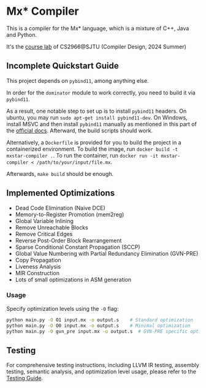 # Mx* Compiler

This is a compiler for the Mx* language, which is a mixture of C++, Java and Python.

It's the [course lab](https://github.com/ACMClassCourses/Compiler-Design-Implementation) of CS2966@SJTU (Compiler Design, 2024 Summer)

## Incomplete Quickstart Guide

This project depends on `pybind11`, among anything else.

In order for the `dominator` module to work correctly, you need to build it via `pybind11`.

As a result, one notable step to set up is to install `pybind11` headers. On ubuntu, you may run `sudo apt-get install pybind11-dev`. On Windows, install MSVC and then install `pybind11` manually as mentioned in this part of the [official docs](https://pybind11.readthedocs.io/en/stable/compiling.html#find-package-vs-add-subdirectory). Afterward, the build scripts should work.

Alternatively, a `Dockerfile` is provided for you to build the project in a containerized environment. To build the image, run `docker build -t mxstar-compiler .`. To run the container, run `docker run -it mxstar-compiler < /path/to/your/input/file.mx`.

Afterwards, `make build` should be enough.

## Implemented Optimizations

- Dead Code Elimination (Naive DCE)
- Memory-to-Register Promotion (mem2reg)
- Global Variable Inlining
- Remove Unreachable Blocks
- Remove Critical Edges
- Reverse Post-Order Block Rearrangement
- Sparse Conditional Constant Propagation (SCCP)
- Global Value Numbering with Partial Redundancy Elimination (GVN-PRE)
- Copy Propagation
- Liveness Analysis
- MIR Construction
- Lots of small optimizations in ASM generation

### Usage

Specify optimization levels using the `-O` flag:
```bash
python main.py -O O1 input.mx -o output.s    # Standard optimization
python main.py -O O0 input.mx -o output.s    # Minimal optimization
python main.py -O gvn_pre input.mx -o output.s  # GVN-PRE specific optimizations
```

## Testing

For comprehensive testing instructions, including LLVM IR testing, assembly testing, semantic analysis, and optimization level usage, please refer to the [Testing Guide](TESTING.md).